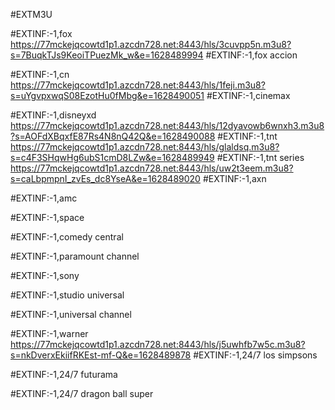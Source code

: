 #EXTM3U

#EXTINF:-1,fox 
https://77mckejqcowtd1p1.azcdn728.net:8443/hls/3cuvpp5n.m3u8?s=7BuqkTJs9KeoiTPuezMk_w&e=1628489994
#EXTINF:-1,fox accion

#EXTINF:-1,cn
https://77mckejqcowtd1p1.azcdn728.net:8443/hls/1feji.m3u8?s=uYgvpxwqS08EzotHu0fMbg&e=1628490051
#EXTINF:-1,cinemax

#EXTINF:-1,disneyxd
https://77mckejqcowtd1p1.azcdn728.net:8443/hls/12dyavowb6wnxh3.m3u8?s=AOFdXBqxfE87Rs4N8nQ42Q&e=1628490088
#EXTINF:-1,tnt 
https://77mckejqcowtd1p1.azcdn728.net:8443/hls/glaldsq.m3u8?s=c4F3SHqwHg6ubS1cmD8LZw&e=1628489949
#EXTINF:-1,tnt series
https://77mckejqcowtd1p1.azcdn728.net:8443/hls/uw2t3eem.m3u8?s=caLbpmpnI_zvEs_dc8YseA&e=1628489020
#EXTINF:-1,axn

#EXTINF:-1,amc

#EXTINF:-1,space

#EXTINF:-1,comedy central

#EXTINF:-1,paramount channel

#EXTINF:-1,sony

#EXTINF:-1,studio universal

#EXTINF:-1,universal channel

#EXTINF:-1,warner
https://77mckejqcowtd1p1.azcdn728.net:8443/hls/j5uwhfb7w5c.m3u8?s=nkDverxEkiifRKEst-mf-Q&e=1628489878
#EXTINF:-1,24/7 los simpsons

#EXTINF:-1,24/7 futurama

#EXTINF:-1,24/7 dragon ball super








